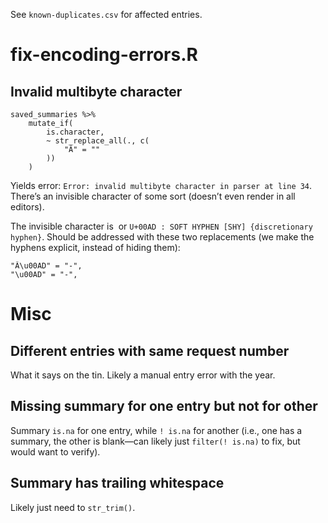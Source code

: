 See `known-duplicates.csv` for affected entries.

# fix-encoding-errors.R

## Invalid multibyte character

```
saved_summaries %>%
    mutate_if(
        is.character,
        ~ str_replace_all(., c(
            "Â­" = "­"
        ))
    )
```

Yields error: `Error: invalid multibyte character in parser at line 34`. There’s an invisible character of some sort (doesn’t even render in all editors).

The invisible character is  `­` or `U+00AD : SOFT HYPHEN [SHY] {discretionary hyphen}`. Should be addressed with these two replacements (we make the hyphens explicit, instead of hiding them):

```
"Â\u00AD" = "-",
"\u00AD" = "-",
```


# Misc

## Different entries with same request number

What it says on the tin. Likely a manual entry error with the year.

## Missing summary for one entry but not for other

Summary `is.na` for one entry, while `! is.na` for another (i.e., one has a summary, the other is blank—can likely just `filter(! is.na)` to fix, but would want to verify).

## Summary has trailing whitespace

Likely just need to `str_trim()`.
